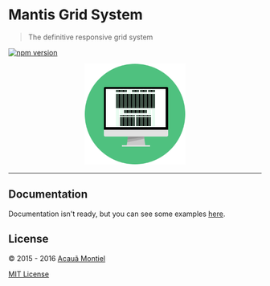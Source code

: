 Mantis Grid System
==================

> The definitive responsive grid system

[![npm version](https://badge.fury.io/js/mantis-grid.svg)](http://badge.fury.io/js/mantis-grid)

<p align="center">
  <img title="Mantis Grid System" src="mantis-grid.png" width="200" />
</p>

---

Documentation
-------------

Documentation isn't ready, but you can see some examples [here](http://mantisjs.github.io/mantis-grid/).


License
-------

© 2015 - 2016 [Acauã Montiel](http://acauamontiel.com.br)

[MIT License](http://acaua.mit-license.org/)
